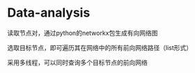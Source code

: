 # Data-analysis
读取节点对，通过python的networkx包生成有向网络图

选取目标节点，即可遍历其在网络中的所有前向网络路径（list形式）

采用多线程，可以同时查询多个目标节点的前向网络

